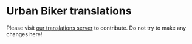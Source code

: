
# Urban Biker translations

Please visit [our translations server](https://translate.urban-bike-computer.com/projects/urban-biker/strings/) to contribute. Do not try to make any changes here!
